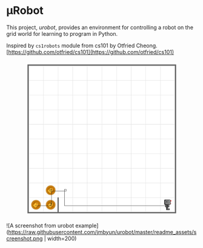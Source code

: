 # μRobot

This project, *urobot*, provides an environment for controlling a robot on the grid world for learning to program in Python.

Inspired by `cs1robots` module from cs101 by Otfried Cheong. [https://github.com/otfried/cs101](https://github.com/otfried/cs101)

<img src="https://raw.githubusercontent.com/jmbyun/urobot/master/readme_assets/screenshot.png" alt="A screenshot from urobot example" style="display: block; margin: 20px auto; max-width: 400px">

![A screenshot from urobot example](https://raw.githubusercontent.com/jmbyun/urobot/master/readme_assets/screenshot.png | width=200)